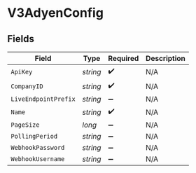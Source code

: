 # V3AdyenConfig


## Fields

| Field                | Type                 | Required             | Description          |
| -------------------- | -------------------- | -------------------- | -------------------- |
| `ApiKey`             | *string*             | :heavy_check_mark:   | N/A                  |
| `CompanyID`          | *string*             | :heavy_check_mark:   | N/A                  |
| `LiveEndpointPrefix` | *string*             | :heavy_minus_sign:   | N/A                  |
| `Name`               | *string*             | :heavy_check_mark:   | N/A                  |
| `PageSize`           | *long*               | :heavy_minus_sign:   | N/A                  |
| `PollingPeriod`      | *string*             | :heavy_minus_sign:   | N/A                  |
| `WebhookPassword`    | *string*             | :heavy_minus_sign:   | N/A                  |
| `WebhookUsername`    | *string*             | :heavy_minus_sign:   | N/A                  |